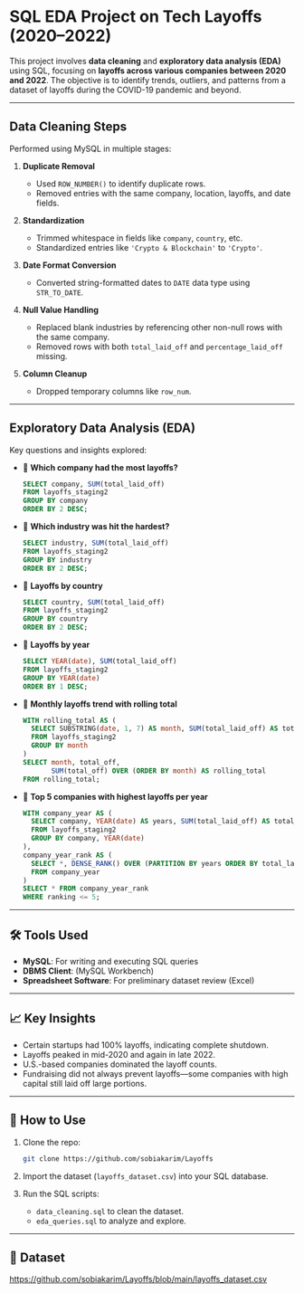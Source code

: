#  SQL EDA Project on Tech Layoffs (2020–2022)

This project involves **data cleaning** and **exploratory data analysis (EDA)** using SQL, focusing on **layoffs across various companies between 2020 and 2022**. The objective is to identify trends, outliers, and patterns from a dataset of layoffs during the COVID-19 pandemic and beyond.

---

##  Data Cleaning Steps

Performed using MySQL in multiple stages:

1. **Duplicate Removal**  
   - Used `ROW_NUMBER()` to identify duplicate rows.
   - Removed entries with the same company, location, layoffs, and date fields.

2. **Standardization**  
   - Trimmed whitespace in fields like `company`, `country`, etc.
   - Standardized entries like `'Crypto & Blockchain'` to `'Crypto'`.

3. **Date Format Conversion**  
   - Converted string-formatted dates to `DATE` data type using `STR_TO_DATE`.

4. **Null Value Handling**  
   - Replaced blank industries by referencing other non-null rows with the same company.
   - Removed rows with both `total_laid_off` and `percentage_laid_off` missing.

5. **Column Cleanup**  
   - Dropped temporary columns like `row_num`.
  
---

##  Exploratory Data Analysis (EDA)

Key questions and insights explored:

- 📌 **Which company had the most layoffs?**
  ```sql
  SELECT company, SUM(total_laid_off)
  FROM layoffs_staging2
  GROUP BY company
  ORDER BY 2 DESC;
  ```

- 📌 **Which industry was hit the hardest?**
  ```sql
  SELECT industry, SUM(total_laid_off)
  FROM layoffs_staging2
  GROUP BY industry
  ORDER BY 2 DESC;
  ```

- 📌 **Layoffs by country**
  ```sql
  SELECT country, SUM(total_laid_off)
  FROM layoffs_staging2
  GROUP BY country
  ORDER BY 2 DESC;
  ```

- 📌 **Layoffs by year**
  ```sql
  SELECT YEAR(date), SUM(total_laid_off)
  FROM layoffs_staging2
  GROUP BY YEAR(date)
  ORDER BY 1 DESC;
  ```

- 📌 **Monthly layoffs trend with rolling total**
  ```sql
  WITH rolling_total AS (
    SELECT SUBSTRING(date, 1, 7) AS month, SUM(total_laid_off) AS total_off
    FROM layoffs_staging2
    GROUP BY month
  )
  SELECT month, total_off,
         SUM(total_off) OVER (ORDER BY month) AS rolling_total
  FROM rolling_total;
  ```

- 📌 **Top 5 companies with highest layoffs per year**
  ```sql
  WITH company_year AS (
    SELECT company, YEAR(date) AS years, SUM(total_laid_off) AS total_laid_off
    FROM layoffs_staging2
    GROUP BY company, YEAR(date)
  ),
  company_year_rank AS (
    SELECT *, DENSE_RANK() OVER (PARTITION BY years ORDER BY total_laid_off DESC) AS ranking
    FROM company_year
  )
  SELECT * FROM company_year_rank
  WHERE ranking <= 5;
  ```

---

## 🛠 Tools Used

- **MySQL**: For writing and executing SQL queries  
- **DBMS Client**: (MySQL Workbench)  
- **Spreadsheet Software**: For preliminary dataset review (Excel)

---

## 📈 Key Insights

- Certain startups had 100% layoffs, indicating complete shutdown.   
- Layoffs peaked in mid-2020 and again in late 2022.  
- U.S.-based companies dominated the layoff counts.  
- Fundraising did not always prevent layoffs—some companies with high capital still laid off large portions.

---

## 🚀 How to Use

1. Clone the repo:
   ```bash
   git clone https://github.com/sobiakarim/Layoffs
   ```

2. Import the dataset (`layoffs_dataset.csv`) into your SQL database.

3. Run the SQL scripts:
   - `data_cleaning.sql` to clean the dataset.
   - `eda_queries.sql` to analyze and explore.

---

## 📝 Dataset

https://github.com/sobiakarim/Layoffs/blob/main/layoffs_dataset.csv

